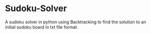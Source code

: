 # Sudoku-Solver

A sudoku solver in python using Backtracking to find the solution to an initial sudoku board in txt file format.
